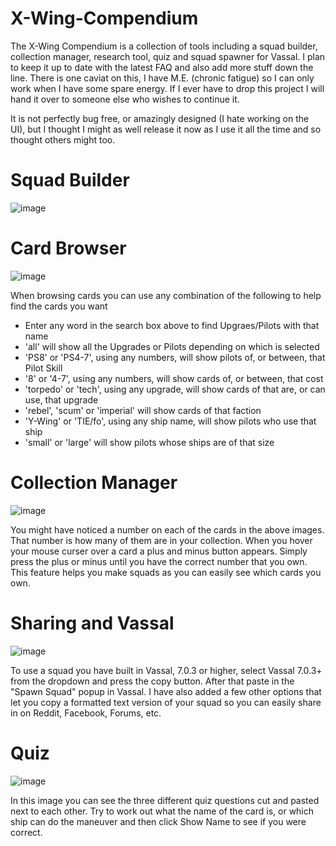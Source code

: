 # X-Wing-Compendium

The X-Wing Compendium is a collection of tools including a squad builder, collection manager, research tool, quiz and squad spawner for Vassal. I plan to keep it up to date with the latest FAQ and also add more stuff down the line. There is one caviat on this, I have M.E. (chronic fatigue) so I can only work when I have some spare energy. If I ever have to drop this project I will hand it over to someone else who wishes to continue it.

It is not perfectly bug free, or amazingly designed (I hate working on the UI), but I thought I might as well release it now as I use it all the time and so thought others might too.

# Squad Builder

![image](http://i.imgur.com/fxzGVId.jpg)

# Card Browser

![image](http://i.imgur.com/haaMZbR.jpg)

When browsing cards you can use any combination of the following to help find the cards you want

* Enter any word in the search box above to find Upgraes/Pilots with that name
* 'all' will show all the Upgrades or Pilots depending on which is selected
* 'PS8' or 'PS4-7', using any numbers, will show pilots of, or between, that Pilot Skill
* '8' or '4-7', using any numbers, will show cards of, or between, that cost
* 'torpedo' or 'tech', using any upgrade, will show cards of that are, or can use, that upgrade
* 'rebel', 'scum' or 'imperial' will show cards of that faction
* 'Y-Wing' or 'TIE/fo', using any ship name, will show pilots who use that ship
* 'small' or 'large' will show pilots whose ships are of that size

# Collection Manager

![image](http://i.imgur.com/Wz0MarG.jpg)

You might have noticed a number on each of the cards in the above images. That number is how many of them are in your collection. When you hover your mouse curser over a card a plus and minus button appears. Simply press the plus or minus until you have the correct number that you own. This feature helps you make squads as you can easily see which cards you own.

# Sharing and Vassal

![image](http://i.imgur.com/95zbsY6.jpg)

To use a squad you have built in Vassal, 7.0.3 or higher, select Vassal 7.0.3+ from the dropdown and press the copy button. After that paste in the "Spawn Squad" popup in Vassal. I have also added a few other options that let you copy a formatted text version of your squad so you can easily share in on Reddit, Facebook, Forums, etc.

# Quiz

![image](http://i.imgur.com/399auUU.jpg)

In this image you can see the three different quiz questions cut and pasted next to each other. Try to work out what the name of the card is, or which ship can do the maneuver and then click Show Name to see if you were correct.
